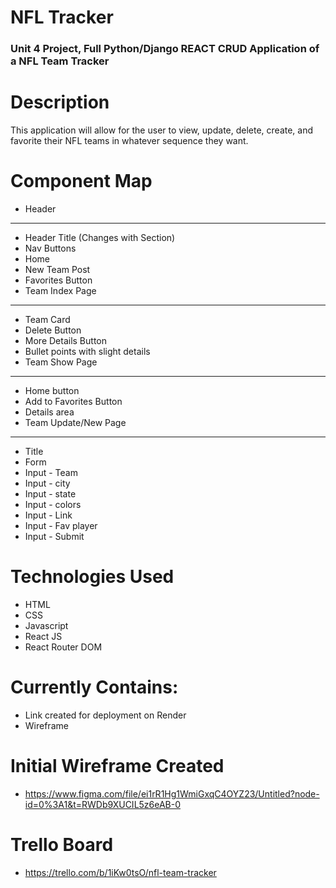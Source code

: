 # NFL Tracker 

### Unit 4 Project, Full Python/Django REACT CRUD Application of a NFL Team Tracker

# Description

This application will allow for the user to view, update, delete, create, and favorite their NFL teams in whatever sequence they want. 

# Component Map
- Header
-----
- Header Title (Changes with Section)
- Nav Buttons
- Home
- New Team Post
- Favorites Button
- Team Index Page
----
- Team Card
- Delete Button
- More Details Button
- Bullet points with slight details
- Team Show Page
---
- Home button
- Add to Favorites Button
- Details area
- Team Update/New Page
---
- Title
- Form
- Input - Team
- Input - city
- Input - state
- Input - colors
- Input - Link
- Input - Fav player
- Input - Submit

# Technologies Used
- HTML
- CSS
- Javascript
- React JS
- React Router DOM

# Currently Contains:
- Link created for deployment on Render
- Wireframe

# Initial Wireframe Created
- https://www.figma.com/file/ei1rR1Hg1WmiGxqC4OYZ23/Untitled?node-id=0%3A1&t=RWDb9XUCIL5z6eAB-0

# Trello Board
- https://trello.com/b/1iKw0tsO/nfl-team-tracker
